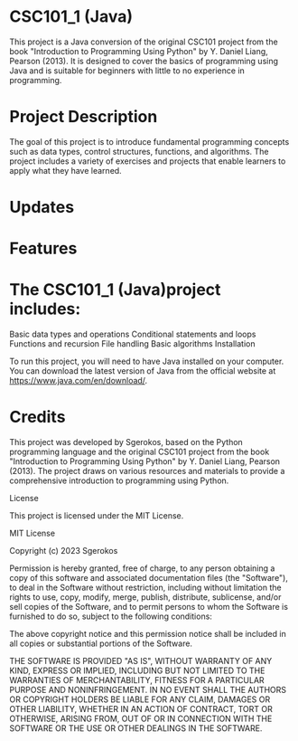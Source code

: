 # CSC101_1 (Java)

This project is a Java conversion of the original CSC101 project from the book "Introduction to Programming Using Python" by Y. Daniel Liang, Pearson (2013). It is designed to cover the basics of programming using Java and is suitable for beginners with little to no experience in programming.

# Project Description

The goal of this project is to introduce fundamental programming concepts such as data types, control structures, functions, and algorithms. The project includes a variety of exercises and projects that enable learners to apply what they have learned.

# Updates

# Features

# The CSC101_1 (Java)project includes:

Basic data types and operations
Conditional statements and loops
Functions and recursion
File handling
Basic algorithms
Installation

To run this project, you will need to have Java installed on your computer. You can download the latest version of Java from the official website at https://www.java.com/en/download/.

# Credits

This project was developed by Sgerokos, based on the Python programming language and the original CSC101 project from the book "Introduction to Programming Using Python" by Y. Daniel Liang, Pearson (2013). The project draws on various resources and materials to provide a comprehensive introduction to programming using Python.

License

This project is licensed under the MIT License.

MIT License

Copyright (c) 2023 Sgerokos

Permission is hereby granted, free of charge, to any person obtaining a copy of this software and associated documentation files (the "Software"), to deal in the Software without restriction, including without limitation the rights to use, copy, modify, merge, publish, distribute, sublicense, and/or sell copies of the Software, and to permit persons to whom the Software is furnished to do so, subject to the following conditions:

The above copyright notice and this permission notice shall be included in all copies or substantial portions of the Software.

THE SOFTWARE IS PROVIDED "AS IS", WITHOUT WARRANTY OF ANY KIND, EXPRESS OR IMPLIED, INCLUDING BUT NOT LIMITED TO THE WARRANTIES OF MERCHANTABILITY, FITNESS FOR A PARTICULAR PURPOSE AND NONINFRINGEMENT. IN NO EVENT SHALL THE AUTHORS OR COPYRIGHT HOLDERS BE LIABLE FOR ANY CLAIM, DAMAGES OR OTHER LIABILITY, WHETHER IN AN ACTION OF CONTRACT, TORT OR OTHERWISE, ARISING FROM, OUT OF OR IN CONNECTION WITH THE SOFTWARE OR THE USE OR OTHER DEALINGS IN THE SOFTWARE.